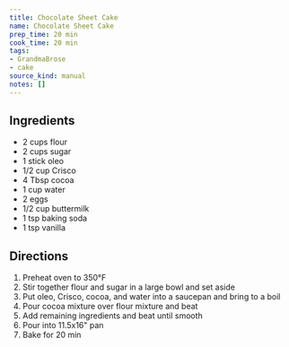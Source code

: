 ```yaml
---
title: Chocolate Sheet Cake
name: Chocolate Sheet Cake
prep_time: 20 min
cook_time: 20 min
tags:
- GrandmaBrose
- cake
source_kind: manual
notes: []
---
```


## Ingredients
- 2 cups flour
- 2 cups sugar
- 1 stick oleo
- 1/2 cup Crisco
- 4 Tbsp cocoa
- 1 cup water
- 2 eggs
- 1/2 cup buttermilk
- 1 tsp baking soda
- 1 tsp vanilla


## Directions
1. Preheat oven to 350°F
2. Stir together flour and sugar in a large bowl and set aside
3. Put oleo, Crisco, cocoa, and water into a saucepan and bring to a boil
4. Pour cocoa mixture over flour mixture and beat
5. Add remaining ingredients and beat until smooth
6. Pour into 11.5x16" pan
7. Bake for 20 min
